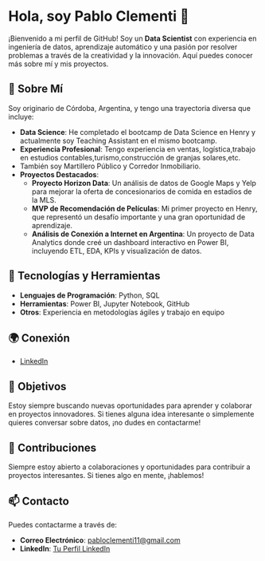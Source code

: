 # Hola, soy Pablo Clementi 👋

¡Bienvenido a mi perfil de GitHub! Soy un **Data Scientist** con experiencia en ingeniería de datos, aprendizaje automático y una pasión por resolver problemas a través de la creatividad y la innovación. Aquí puedes conocer más sobre mí y mis proyectos.

## 🚀 Sobre Mí

Soy originario de Córdoba, Argentina, y tengo una trayectoria diversa que incluye:

- **Data Science**: He completado el bootcamp de Data Science en Henry y actualmente soy Teaching Assistant en el mismo bootcamp.
- **Experiencia Profesional**: Tengo experiencia en ventas, logística,trabajo en estudios contables,turismo,construcción de granjas solares,etc.
-  También soy Martillero Público y Corredor Inmobiliario.
- **Proyectos Destacados**:
   - **Proyecto Horizon Data**: Un análisis de datos de Google Maps y Yelp para mejorar la oferta de concesionarios de comida en estadios de la MLS.
   - **MVP de Recomendación de Películas**: Mi primer proyecto en Henry, que representó un desafío importante y una gran oportunidad de aprendizaje.
   - **Análisis de Conexión a Internet en Argentina**: Un proyecto de Data Analytics donde creé un dashboard interactivo en Power BI, incluyendo ETL, EDA, KPIs y visualización de datos.
  

## 🔧 Tecnologías y Herramientas

- **Lenguajes de Programación**: Python, SQL
- **Herramientas**: Power BI, Jupyter Notebook, GitHub
- **Otros**: Experiencia en metodologías ágiles y trabajo en equipo

## 🌍 Conexión

- [LinkedIn](https://www.linkedin.com/in/pablo-clementi-511b211b3/)

## 🎯 Objetivos

Estoy siempre buscando nuevas oportunidades para aprender y colaborar en proyectos innovadores. Si tienes alguna idea interesante o simplemente quieres conversar sobre datos, ¡no dudes en contactarme!


## 🤝 Contribuciones

Siempre estoy abierto a colaboraciones y oportunidades para contribuir a proyectos interesantes. Si tienes algo en mente, ¡hablemos!

## 📫 Contacto

Puedes contactarme a través de:
- **Correo Electrónico**: pabloclementi11@gmail.com
- **LinkedIn**: [Tu Perfil LinkedIn](https://www.linkedin.com/in/pablo-clementi-511b211b3/)
